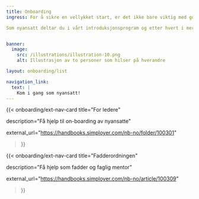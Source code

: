 ```yaml
---
title: Onboarding 
ingress: For å sikre en vellykket start, er det ikke bare viktig med god informasjon til den nyansatte, men også tydelige retningslinjer for ledere og faddere/mentorer. Du vil på denne siden, enten du er leder, fadder, mentor el nyansatt finne nyttige lenker til informasjon knyttet til on-boarding hos oss. 

Som nyansatt deltar du i vårt introduksjonsprogram og etter hvert i mer spisset fagopplæring, som er tilpasset den rollen og de oppgavene du skal løse.


banner:
  image:
    src: /illustrations/illustration-10.png
    alt: Illustrasjon av to personer som hilser på hverandre

layout: onboarding/list

navigation_link:
  text: |
    Kom i gang som nyansatt!
---
```


{{< onboarding/ext-nav-card
  title="For ledere"

  description="Få hjelp til on-boarding av nyansatte"

  external_url="https://handbooks.simployer.com/nb-no/folder/100301"
>}}

{{< onboarding/ext-nav-card
  title="Fadderordningen"

  description="Få hjelp som fadder og faglig mentor"

  external_url="https://handbooks.simployer.com/nb-no/article/100309"
>}}


